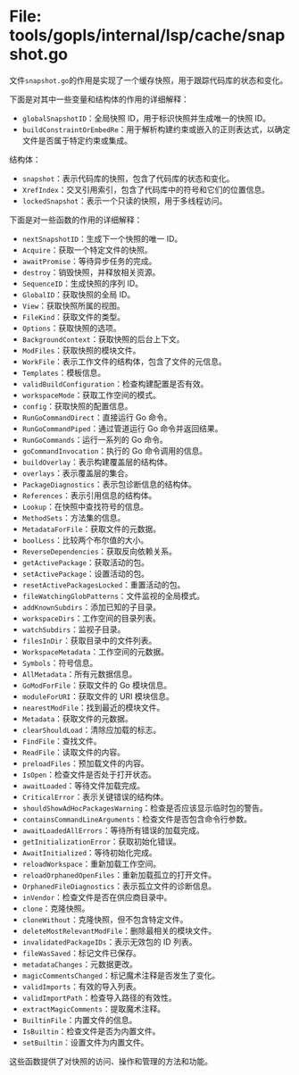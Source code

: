 # File: tools/gopls/internal/lsp/cache/snapshot.go

文件`snapshot.go`的作用是实现了一个缓存快照，用于跟踪代码库的状态和变化。

下面是对其中一些变量和结构体的作用的详细解释：

- `globalSnapshotID`：全局快照 ID，用于标识快照并生成唯一的快照 ID。
- `buildConstraintOrEmbedRe`：用于解析构建约束或嵌入的正则表达式，以确定文件是否属于特定约束或集成。

结构体：

- `snapshot`：表示代码库的快照，包含了代码库的状态和变化。
- `XrefIndex`：交叉引用索引，包含了代码库中的符号和它们的位置信息。
- `lockedSnapshot`：表示一个只读的快照，用于多线程访问。

下面是对一些函数的作用的详细解释：

- `nextSnapshotID`：生成下一个快照的唯一 ID。
- `Acquire`：获取一个特定文件的快照。
- `awaitPromise`：等待异步任务的完成。
- `destroy`：销毁快照，并释放相关资源。
- `SequenceID`：生成快照的序列 ID。
- `GlobalID`：获取快照的全局 ID。
- `View`：获取快照所属的视图。
- `FileKind`：获取文件的类型。
- `Options`：获取快照的选项。
- `BackgroundContext`：获取快照的后台上下文。
- `ModFiles`：获取快照的模块文件。
- `WorkFile`：表示工作文件的结构体，包含了文件的元信息。
- `Templates`：模板信息。
- `validBuildConfiguration`：检查构建配置是否有效。
- `workspaceMode`：获取工作空间的模式。
- `config`：获取快照的配置信息。
- `RunGoCommandDirect`：直接运行 Go 命令。
- `RunGoCommandPiped`：通过管道运行 Go 命令并返回结果。
- `RunGoCommands`：运行一系列的 Go 命令。
- `goCommandInvocation`：执行的 Go 命令调用的信息。
- `buildOverlay`：表示构建覆盖层的结构体。
- `overlays`：表示覆盖层的集合。
- `PackageDiagnostics`：表示包诊断信息的结构体。
- `References`：表示引用信息的结构体。
- `Lookup`：在快照中查找符号的信息。
- `MethodSets`：方法集的信息。
- `MetadataForFile`：获取文件的元数据。
- `boolLess`：比较两个布尔值的大小。
- `ReverseDependencies`：获取反向依赖关系。
- `getActivePackage`：获取活动的包。
- `setActivePackage`：设置活动的包。
- `resetActivePackagesLocked`：重置活动的包。
- `fileWatchingGlobPatterns`：文件监视的全局模式。
- `addKnownSubdirs`：添加已知的子目录。
- `workspaceDirs`：工作空间的目录列表。
- `watchSubdirs`：监视子目录。
- `filesInDir`：获取目录中的文件列表。
- `WorkspaceMetadata`：工作空间的元数据。
- `Symbols`：符号信息。
- `AllMetadata`：所有元数据信息。
- `GoModForFile`：获取文件的 Go 模块信息。
- `moduleForURI`：获取文件的 URI 模块信息。
- `nearestModFile`：找到最近的模块文件。
- `Metadata`：获取文件的元数据。
- `clearShouldLoad`：清除应加载的标志。
- `FindFile`：查找文件。
- `ReadFile`：读取文件的内容。
- `preloadFiles`：预加载文件的内容。
- `IsOpen`：检查文件是否处于打开状态。
- `awaitLoaded`：等待文件加载完成。
- `CriticalError`：表示关键错误的结构体。
- `shouldShowAdHocPackagesWarning`：检查是否应该显示临时包的警告。
- `containsCommandLineArguments`：检查文件是否包含命令行参数。
- `awaitLoadedAllErrors`：等待所有错误的加载完成。
- `getInitializationError`：获取初始化错误。
- `AwaitInitialized`：等待初始化完成。
- `reloadWorkspace`：重新加载工作空间。
- `reloadOrphanedOpenFiles`：重新加载孤立的打开文件。
- `OrphanedFileDiagnostics`：表示孤立文件的诊断信息。
- `inVendor`：检查文件是否在供应商目录中。
- `clone`：克隆快照。
- `cloneWithout`：克隆快照，但不包含特定文件。
- `deleteMostRelevantModFile`：删除最相关的模块文件。
- `invalidatedPackageIDs`：表示无效包的 ID 列表。
- `fileWasSaved`：标记文件已保存。
- `metadataChanges`：元数据更改。
- `magicCommentsChanged`：标记魔术注释是否发生了变化。
- `validImports`：有效的导入列表。
- `validImportPath`：检查导入路径的有效性。
- `extractMagicComments`：提取魔术注释。
- `BuiltinFile`：内置文件的信息。
- `IsBuiltin`：检查文件是否为内置文件。
- `setBuiltin`：设置文件为内置文件。

这些函数提供了对快照的访问、操作和管理的方法和功能。

